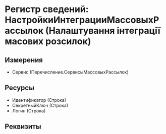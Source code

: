 ﻿# Регистр сведений: НастройкиИнтеграцииМассовыхРассылок (Налаштування інтеграції масових розсилок)

## Измерения

- Сервис (Перечисление.СервисыМассовыхРассылок)

## Ресурсы

- Идентификатор (Строка)
- СекретныйКлюч (Строка)
- Логин (Строка)

## Реквизиты


